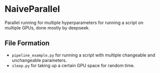 # NaiveParallel
Parallel running for multiple hyperparameters for running a script on multiple GPUs, done mostly by deepseek. 
## File Formation
* `pipeline_example.py` for running a script with multiple changeable and unchangeable parameters.
* `sleep.py` for taking up a certain GPU space for random time.
